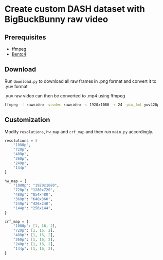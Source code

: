 # Create custom DASH dataset with BigBuckBunny raw video

## Prerequisites

+ ffmpeg
+ [Bento4](https://github.com/axiomatic-systems/Bento4)

## Download

Run `download.py` to download all raw frames in .png format and convert it to .yuv format

.yuv raw video can then be converted to .mp4 using ffmpeg

```bash
ffmpeg -f rawvideo -vcodec rawvideo -s 1920x1080 -r 24 -pix_fmt yuv420p -i bbb.yuv -c:v libx264 -preset slow -qp 0 -crf 0 bbb-1080p-24fps-raw.mp4
```

## Customization

Modify `resolutions`, `hw_map` and `crf_map` and then run `main.py` accordingly.

```python
resolutions = [
    "1080p",
    "720p",
    "480p",
    "360p",
    "240p",
    "144p"
]

hw_map = {
    "1080p": "1920x1080",
    "720p": "1280x720",
    "480p": "854x480",
    "360p": "640x360",
    "240p": "426x240",
    "144p": "256x144",
}

crf_map = {
    "1080p": [1, 16, 2],
    "720p": [1, 16, 2],
    "480p": [1, 16, 2],
    "360p": [1, 16, 2],
    "240p": [1, 16, 2],
    "144p": [1, 16, 2],
}
```